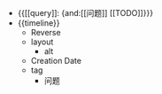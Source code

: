 - {{[[query]]: {and:[[问题]] [[TODO]]}}}
- {{timeline}}
    - Reverse
    - layout
        - alt
    - Creation Date
    - tag
        - 问题
